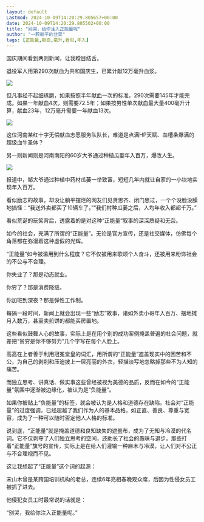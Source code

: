 ```yaml
---
layout: default
Lastmod: 2024-10-09T14:20:29.805657+00:00
date: 2024-10-09T14:20:29.805502+00:00
title: "别哭，给你注入正能量呢"
author: "一颗躺平的韭菜"
tags: [正能量,献血,毫升,看似,年入]
---
```


国庆期间看到两则新闻，让我瞠目结舌。  

退役军人用第290次献血为共和国庆生，已累计献12万毫升血浆。

![](https://images.weserv.nl/?url=https%3A//mmbiz.qpic.cn/sz_mmbiz_png/oXOGjDxJaVTchZyTVibaibwL1XtdbqqHA2qGtLiaPSFcAdFeBcnA46SBKGsZ6P4seSBibWK4DUKrsFZmnwR7SflycA/640%3Fwx_fmt%3Dpng%26from%3Dappmsg)

但凡事经不起细琢磨，如果按照半年献血一次的标准，290次需要145年才能完成。如果一年献血4次，则需要72.5年；如果按男性单次献血最大量400毫升计算，献血23年，12万毫升需要一年献血13次。

![](https://images.weserv.nl/?url=https%3A//mmbiz.qpic.cn/sz_mmbiz_png/oXOGjDxJaVTchZyTVibaibwL1XtdbqqHA2JcrJzjb2r9a1rP4osr3LPYcBEcGHueA1AWA1AdbNv0vVIjcJYpL68A/640%3Fwx_fmt%3Dpng%26from%3Dappmsg)

这位河南某红十字无偿献血志愿服务队队长，难道是点满HP天赋、血槽条爆满的超级血牛圣体？  

另一则新闻则是河南南阳的60岁大爷通过种植瓜蒌年入百万，爆改人生。

![](https://images.weserv.nl/?url=https%3A//mmbiz.qpic.cn/sz_mmbiz_png/oXOGjDxJaVTchZyTVibaibwL1XtdbqqHA29oNNnVr9v7vdOCqfk9dJJdCnAMib22UoCrNYXDNe0AlBv7DbyialfB8w/640%3Fwx_fmt%3Dpng%26from%3Dappmsg)

报道中，邹大爷通过种植中药材瓜蒌一举致富，短短几年内就让自家的一小块地实现年入百万。  

看似励志的故事，却没让躺平摆烂的网友们见贤思齐、闭门思过，一个个没脸没臊地搞怪：“我送外卖都买了10辆车了。”“我们村种瓜蒌之后，人均年收入都超千万。”

看似荒诞的玩笑背后，透露着的是对这种“正能量”叙事的深深质疑和无奈。

如今的社会，充满了所谓的“正能量”。无论是官方宣传，还是社交媒体，仿佛每个角落都在弥漫着这种虚假的光辉。  

“正能量”如今被滥用到什么程度？它不仅被用来歌颂个人奋斗，还被用来粉饰社会的不公与不合理。

你失业了？那是动态就业。

你穷了？那是消费降级。

你加班到深夜？那是弹性工作制。

每隔一段时间，新闻上就会出现一些“励志”故事，诸如外卖小哥年入百万、摆地摊月入数万，甚至卖煎饼的都能买房置地。  

这些看似鼓舞人心的故事，实际上是在用个别的成功案例掩盖普遍的社会问题，就差把“贫穷是你不够努力”几个字写在每个人脸上。

高高在上者善于利用冠冕堂皇的词汇，用所谓的“正能量”遮盖现实中的困苦和不公，为自己的剥削和压迫披上一层亮丽的外衣，轻描淡写地忽略掉那些不为人知的痛苦。  

而独立思考、讲真话、做实事这些曾经被视为美德的品质，反而在如今的“正能量”氛围中逐渐被边缘化，被认为是“负能量”。

如果你被贴上“负能量”的标签，就会被认为是人格和道德存在缺陷。社会对“正能量”的过度强调，已经超越了我们作为人的基本品格，如正直、善良、尊重与宽容，成为了一种可以随时否定他人人格的标准。

说到底，“正能量”就是掩盖道德和良知缺失的遮羞布，成为了无知与冷漠的代名词。它不仅剥夺了人们独立思考的空间，还助长了社会的愚昧与退步。那些打着“正能量”旗号的宣传，实际上是在给人们灌输一种麻木与冷漠，让人们对不公正与不合理视而不见。  

这让我想起了“正能量”这个词的起源：

  

宋山木曾是某跨国培训机构的老总，连续6年亮相春晚观众席，后因为性侵女员工被抓了进去。

他侵犯女员工时最常说的话就是：

“别哭，我给你注入正能量呢。”

